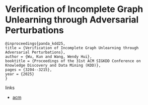 # Verification of Incomplete Graph Unlearning through Adversarial Perturbations

```
@inproceedings{panda_kdd25,
title = {Verification of Incomplete Graph Unlearning through Adversarial Perturbations},
author = {Wu, Kun and Wang, Wendy Hui},
booktitle = {Proceedings of the 31st ACM SIGKDD Conference on Knowledge Discovery and Data Mining (KDD)},
pages = {3204--3215},
year = {2025}
}
```

links
- [acm](https://dl.acm.org/doi/10.1145/3711896.3737179)
